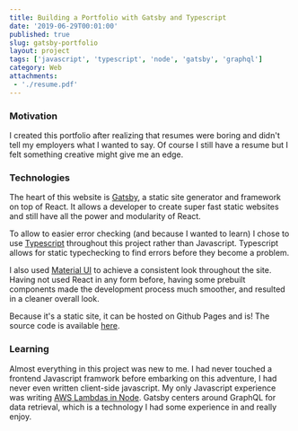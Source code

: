 ```yaml
---
title: Building a Portfolio with Gatsby and Typescript
date: '2019-06-29T00:01:00'
published: true
slug: gatsby-portfolio
layout: project
tags: ['javascript', 'typescript', 'node', 'gatsby', 'graphql']
category: Web
attachments:
 - './resume.pdf'
---
```


### Motivation
I created this portfolio after realizing that resumes were boring and didn't tell my employers what I wanted to say. Of course I still have a resume but I felt something creative might give me an edge.

### Technologies
The heart of this website is [Gatsby](https://gatsbyjs.com), a static site generator and framework on top of React. It allows a developer to create super fast static websites and still have all the power and modularity of React.

To allow to easier error checking (and because I wanted to learn) I chose to use [Typescript](https://www.typescriptlang.org) throughout this project rather than Javascript. Typescript allows for static typechecking to find errors before they become a problem.

I also used [Material UI](https://material-ui.com) to achieve a consistent look throughout the site. Having not used React in any form before, having some prebuilt components made the development process much smoother, and resulted in a cleaner overall look.

Because it's a static site, it can be hosted on Github Pages and is! The source code is available [here](https://github.com/nstromberg/portfolio).

### Learning
Almost everything in this project was new to me. I had never touched a frontend Javascript framwork before embarking on this adventure, I had never even written client-side javascript. My only Javascript experience was writing [AWS Lambdas in Node](/gea-lambda). Gatsby centers around GraphQL for data retrieval, which is a technology I had some experience in and really enjoy.
